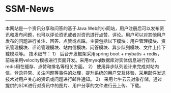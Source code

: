 # SSM-News
----------------------
本网站是一个资讯分享和问答的基于Java Web的小网站，用户注册后可以发布资讯和发布问题，也可以评论资讯或者对资讯进行点赞、评论。用户可以对其他用户发布的问题进行关注、回答、点赞或点踩。主要包括以下模块：用户管理模块、资讯管理模块、评论管理模块、站内信模块、问答模块、异步队列模块、文件上传下载模块等。 技术细节： 1） 后台开发框架采用spring boot + mybatis + redis，前端采用velocity模板进行页面开发。采用mysql数据库对实体信息进行存储，redis用在缓存、点赞和排名等相关方面。  2） 使用异步队列设计来完成对站内信、登录异常、关注问题等事件的处理，提升系统的用户交互体验，采用邮件发送技术对用户关心的资讯或问题进行邮件通知。 3） 采用七牛云云对象存储，通过提供的SDK进行对资讯中的图片、用户分享的文件进行云上传、下载。

